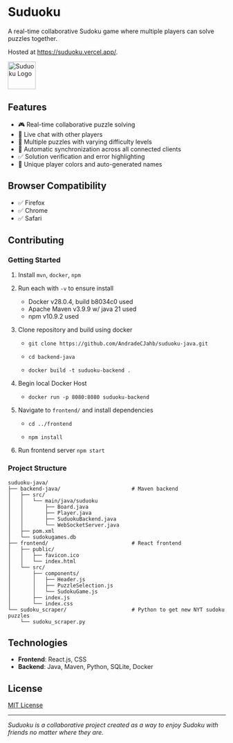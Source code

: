 # Suduoku

A real-time collaborative Sudoku game where multiple players can solve puzzles together.

Hosted at https://suduoku.vercel.app/.

<img src="./frontend/public/favicon.ico" alt="Suduoku Logo" width="64" height="64">

## Features

- 🎮 Real-time collaborative puzzle solving
- 💬 Live chat with other players
- 🧩 Multiple puzzles with varying difficulty levels
- 🔄 Automatic synchronization across all connected clients
- ✅ Solution verification and error highlighting
- 🎨 Unique player colors and auto-generated names

## Browser Compatibility

- ✅ Firefox
- ✅ Chrome 
- ✅ Safari

## Contributing

### Getting Started

1. Install `mvn`, `docker`, `npm`

2. Run each with `-v` to ensure install

    - Docker v28.0.4, build b8034c0 used
    - Apache Maven v3.9.9 w/ java 21 used
    - npm v10.9.2 used

3. Clone repository and build using docker

    -   `git clone https://github.com/AndradeCJahb/suduoku-java.git`

    -   `cd backend-java`

    -   `docker build -t suduoku-backend .`

4. Begin local Docker Host

    -   `docker run -p 8080:8080 suduoku-backend`

5. Navigate to `frontend/` and install dependencies

    -   `cd ../frontend`

    -   `npm install`

6. Run frontend server `npm start`

### Project Structure

```
suduoku-java/
├── backend-java/                       # Maven backend
│   ├── src/ 
│   │   └── main/java/suduoku           
│   │       ├── Board.java              
│   │       ├── Player.java
│   │       ├── SuduokuBackend.java
│   │       └── WebSocketServer.java
│   ├── pom.xml                         
│   └── sudokugames.db                  
├── frontend/                           # React frontend
│   ├── public/                         
│   │   ├── favicon.ico
│   │   └── index.html
│   └── src/
│       ├── components/
│       │   ├── Header.js
│       │   ├── PuzzleSelection.js
│       │   └── SudokuGame.js
│       ├── index.js
│       └── index.css                   
└── sudoku_scraper/                     # Python to get new NYT sudoku puzzles
    └── sudoku_scraper.py
```

## Technologies

- **Frontend**: React.js, CSS
- **Backend**: Java, Maven, Python, SQLite, Docker

## License

[MIT License](LICENSE)

---

*Suduoku is a collaborative project created as a way to enjoy Sudoku with friends no matter where they are.*
